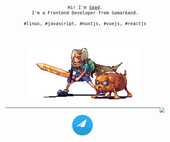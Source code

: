 
<p align="center">
  <br>
  <br>
  <br>
  <samp>Hi! I'm <a href="https://mrsaaddev.vercel.app">Saad</a>.<br> I'm a Frontend Developer from Samarkand.<br><br>#linux, #javascript, #nuxtjs, #vuejs, #reactjs</samp>
  <br>
  <br>
  <br>
  <br>
  <img src="https://github.com/mrsaadDev/mrsaadDev/blob/main/preview.gif" width="350" />
</p>

<img align="right" src="https://github-readme-stats.vercel.app/api?username=mrsaadDev&show_icons=true&count_private=true&hide=contribs&include_all_commits=true&theme=highcontrast&bg_color=30,e96443,904e95" />

------------
  <p 
  align="center">
    <a
      align="center"
      href="https://t.me/developer_bro" 
      target="_blank">
          <img 
            alt="@mrsaadDev | Telegram" 
            width="80px" 
            src="https://github.com/mrsaadDev/mrsaadDev/blob/main/telegram-10.gif" />
    </a>
</p>
